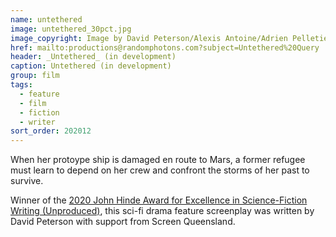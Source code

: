 ```yaml
---
name: untethered
image: untethered_30pct.jpg
image_copyright: Image by David Peterson/Alexis Antoine/Adrien Pelletier
href: mailto:productions@randomphotons.com?subject=Untethered%20Query
header: _Untethered_ (in development)
caption: Untethered (in development)
group: film
tags:
  - feature
  - film
  - fiction
  - writer
sort_order: 202012
---
```

When her protoype ship is damaged en route to Mars, a former refugee must learn to depend on her crew and confront the storms of her past to survive.

Winner of the [2020 John Hinde Award for Excellence in Science-Fiction Writing (Unproduced)](https://awg.com.au/posts/climate-fiction-series-the-commons-takes-home-10-000-prize-for-australian-sci-fi-screenwriting), this sci-fi drama feature screenplay was written by David Peterson with support from Screen Queensland.
